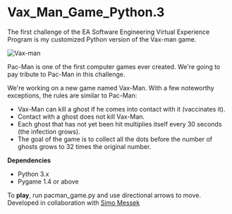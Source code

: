 # Vax_Man_Game_Python.3

The first challenge of the EA Software Engineering Virtual Experience Program is my customized Python version of the Vax-man game.

![Vax-man](https://user-images.githubusercontent.com/47311671/148130533-324ccdcd-f9a9-410e-8e35-26abe32c14eb.gif)

Pac-Man is one of the first computer games ever created. We're going to pay tribute to Pac-Man in this challenge.

We're working on a new game named Vax-Man. With a few noteworthy exceptions, the rules are similar to Pac-Man:

<ul>
  <li>Vax-Man can kill a ghost if he comes into contact with it (vaccinates it). </li>
  <li>Contact with a ghost does not kill Vax-Man.</li>
  <li>Each ghost that has not yet been hit multiplies itself every 30 seconds (the infection grows).</li>
  <li>The goal of the game is to collect all the dots before the number of ghosts grows to 32 times the original number.</li>
</ul>

<b>Dependencies</b>
<ul>
  <li>Python 3.x</li>
  <li>Pygame 1.4 or above </li>
</ul>
To <b>play</b>, run pacman_game.py and use directional arrows to move.
<br>
Developed in collaboration with <a href="https://github.com/SimoMessek">Simo Messek</a>

